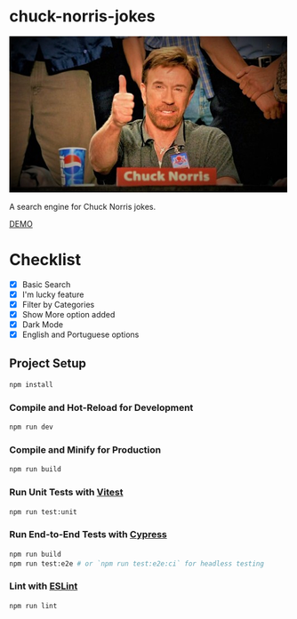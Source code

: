 # chuck-norris-jokes

<img src="https://github.com/lulumarquezzini/chuck-norris-jokes/blob/main/src/assets/chucknorrisapproves.jpg">

A search engine for Chuck Norris jokes.

[DEMO](https://cnorrisjokes.netlify.app/)

# Checklist

- [x] Basic Search
- [x] I'm lucky feature
- [x] Filter by Categories
- [x] Show More option added
- [x] Dark Mode
- [x] English and Portuguese options

## Project Setup

```sh
npm install
```

### Compile and Hot-Reload for Development

```sh
npm run dev
```

### Compile and Minify for Production

```sh
npm run build
```

### Run Unit Tests with [Vitest](https://vitest.dev/)

```sh
npm run test:unit
```

### Run End-to-End Tests with [Cypress](https://www.cypress.io/)

```sh
npm run build
npm run test:e2e # or `npm run test:e2e:ci` for headless testing
```

### Lint with [ESLint](https://eslint.org/)

```sh
npm run lint
```
